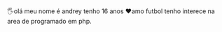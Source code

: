 🖐olá meu nome é andrey
tenho 16 anos
♥️amo futbol
tenho interece na area de programado em php.
<!--
melo0202/melo0202 is a ✨ special ✨ repository because its `README.md` (this file) appears on your GitHub profile.
You can click the Preview link to take a look at your changes.
--->
